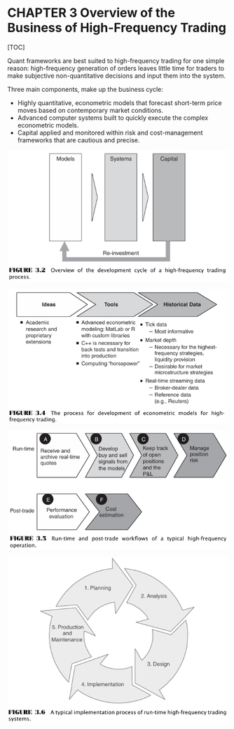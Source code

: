 # CHAPTER 3 Overview of the Business of High-Frequency Trading

[TOC]

Quant frameworks are best suited to high-frequency trading for one simple reason: high-frequency generation of orders leaves little time for traders to make subjective non-quantitative decisions and input them into the system.

Three main components, make up the business cycle:

- Highly quantitative, econometric models that forecast short-term price moves based on contemporary market conditions.
- Advanced computer systems built to quickly execute the complex econometric models.
- Capital applied and monitored within risk and cost-management frameworks that are cautious and precise.

![hft_proc](res/htf_proc.png)

![hft_dev_eco_mod](res/hft_dev_eco_mod.png)

![htf_runtime_post_trade_workflow](res/htf_runtime_post_trade_workflow.png)

![hft_impl](res/hft_impl.png)